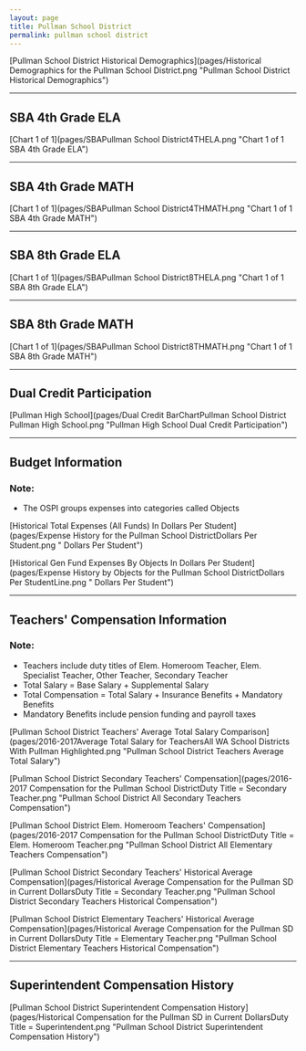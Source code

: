 ```yaml
---
layout: page
title: Pullman School District
permalink: pullman school district
---
```



[Pullman School District Historical Demographics](pages/Historical Demographics for the Pullman School District.png "Pullman School District Historical Demographics")

___

## SBA 4th Grade ELA

[Chart 1 of 1](pages/SBAPullman School District4THELA.png "Chart 1 of 1 SBA 4th Grade ELA")


___

## SBA 4th Grade MATH

[Chart 1 of 1](pages/SBAPullman School District4THMATH.png "Chart 1 of 1 SBA 4th Grade MATH")


___

## SBA 8th Grade ELA

[Chart 1 of 1](pages/SBAPullman School District8THELA.png "Chart 1 of 1 SBA 8th Grade ELA")


___

## SBA 8th Grade MATH

[Chart 1 of 1](pages/SBAPullman School District8THMATH.png "Chart 1 of 1 SBA 8th Grade MATH")


___

## Dual Credit Participation

[Pullman High School](pages/Dual Credit BarChartPullman School District Pullman High School.png "Pullman High School Dual Credit Participation")


___

## Budget Information
### Note:
- The OSPI groups expenses into categories called Objects

[Historical Total Expenses (All Funds) In Dollars Per Student](pages/Expense History for the Pullman School DistrictDollars Per Student.png " Dollars Per Student")

[Historical Gen Fund Expenses By Objects In Dollars Per Student](pages/Expense History by Objects for the Pullman School DistrictDollars Per StudentLine.png " Dollars Per Student")


___

## Teachers' Compensation Information
### Note:
- Teachers include duty titles of Elem. Homeroom Teacher, Elem. Specialist Teacher, Other Teacher, Secondary Teacher
- Total Salary = Base Salary + Supplemental Salary
- Total Compensation = Total Salary + Insurance Benefits + Mandatory Benefits
- Mandatory Benefits include pension funding and payroll taxes

[Pullman School District Teachers' Average Total Salary Comparison](pages/2016-2017Average Total Salary for TeachersAll WA School Districts With Pullman Highlighted.png "Pullman School District Teachers Average Total Salary")

[Pullman School District Secondary Teachers' Compensation](pages/2016-2017 Compensation for the Pullman School DistrictDuty Title = Secondary Teacher.png "Pullman School District All Secondary Teachers Compensation")

[Pullman School District Elem. Homeroom Teachers' Compensation](pages/2016-2017 Compensation for the Pullman School DistrictDuty Title = Elem. Homeroom Teacher.png "Pullman School District All Elementary Teachers Compensation")

[Pullman School District Secondary Teachers' Historical Average Compensation](pages/Historical Average Compensation for the Pullman SD in Current DollarsDuty Title = Secondary Teacher.png "Pullman School District Secondary Teachers Historical Compensation")

[Pullman School District Elementary Teachers' Historical Average Compensation](pages/Historical Average Compensation for the Pullman SD in Current DollarsDuty Title = Elementary Teacher.png "Pullman School District Elementary Teachers Historical Compensation")


___

## Superintendent Compensation History

[Pullman School District Superintendent Compensation History](pages/Historical Compensation for the Pullman SD in Current DollarsDuty Title = Superintendent.png "Pullman School District Superintendent Compensation History")

